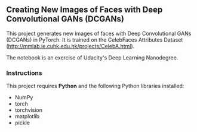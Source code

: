 ## Creating New Images of Faces with Deep Convolutional GANs (DCGANs)

This project generates new images of faces with Deep Convolutional GANs (DCGANs) in PyTorch. It is trained on the CelebFaces Attributes Dataset (http://mmlab.ie.cuhk.edu.hk/projects/CelebA.html). 

The notebook is an exercise of Udacity's Deep Learning Nanodegree.

### Instructions

This project requires **Python** and the following Python libraries installed:

- NumPy
- torch
- torchvision
- matplotlib
- pickle